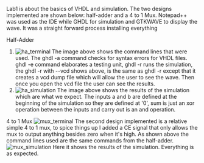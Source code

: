 Lab1 is about the basics of VHDL and simulation. The two designs implemented are shown below: half-adder and a 4 to 1 Mux. Notepad++ was used as the IDE while GHDL for simulation and GTKWAVE to display the wave. It was a straight forward process installing everything

Half-Adder
1. ![ha_terminal](https://github.com/johnB-A/EE-322/assets/156035355/a9516062-2d7c-4f1b-ad16-4d21b641d3e4)
The image above shows the command lines that were used. The ghdl -a command checks for syntax errors for VHDL files. ghdl -e command elaborates a testing unit, ghdl -r runs the simulation, the ghdl -r with --vcd shows above, is the same as ghdl -r except that it creates a vcd dump file which will allow the user to see the wave. Then once you open the vcd file the user can see the results.
3. ![ha_simulation](https://github.com/johnB-A/EE-322/assets/156035355/e2072a88-1264-4d79-9371-f7046149031f)
The image above shows the results of the simulation which are what we expect. The inputs a and b are defined at the beginning of the simulation so they are defined at '0', sum is just an xor operation between the inputs and carry out is an and operation.

4 to 1 Mux
![mux_terminal](https://github.com/johnB-A/EE-322/assets/156035355/1aab6bd5-d7c2-418b-922e-a86c09faed08)
The second design implemented is a relative simple 4 to 1 mux, to spice things up I added a CE signal that only allows the mux to output anything besides zero when it's high. As shown above the command lines used are the same commands from the half-adder. 
![mux_simulation](https://github.com/johnB-A/EE-322/assets/156035355/4958dd63-176d-45cb-8f59-6935a0b944ad)
Here it shows the results of the simulation. Everything is as expected. 


